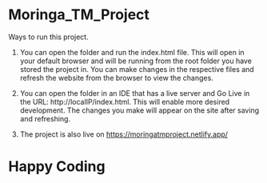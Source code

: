 # Moringa_TM_Project

Ways to run this project.

1. You can open the folder and run the index.html file. This will open in your default browser and will be running from the root folder you have stored the project in. You can make changes in the respective files and refresh the website from the browser to view the changes.

2. You can open the folder in an IDE that has a live server and Go Live in the URL: http://localIP/index.html. This will enable more desired development. The changes you make will appear on the site after saving and refreshing.

3. The project is also live on https://moringatmproject.netlify.app/

# Happy Coding
